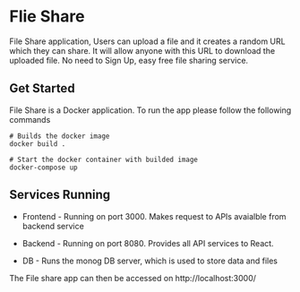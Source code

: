 # Flie Share
File Share application, Users can upload a file and it creates a random URL which they can share. It will allow anyone with this URL to download the uploaded file. No need to Sign Up, easy free file sharing service.

## Get Started

File Share is a Docker application. To run the app please follow the following commands

    # Builds the docker image
    docker build .
    
    # Start the docker container with builded image
    docker-compose up

## Services Running

- Frontend - Running on port 3000. Makes request to APIs avaialble from backend service

- Backend - Running on port 8080. Provides all API services to React.

- DB - Runs the monog DB server, which is used to store data and files


The File share app can then be accessed on http://localhost:3000/